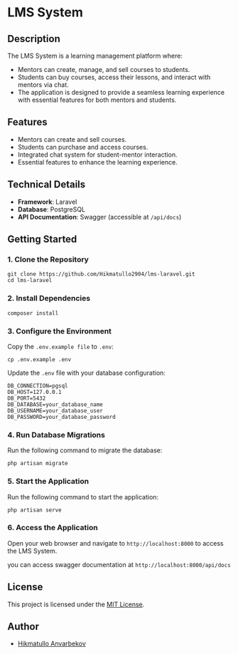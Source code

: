 # LMS System

## Description
The LMS System is a learning management platform where:

- Mentors can create, manage, and sell courses to students.
- Students can buy courses, access their lessons, and interact with mentors via chat.
- The application is designed to provide a seamless learning experience with essential features for both mentors and students.

## Features
- Mentors can create and sell courses.
- Students can purchase and access courses.
- Integrated chat system for student-mentor interaction.
- Essential features to enhance the learning experience.

## Technical Details
- **Framework**: Laravel
- **Database**: PostgreSQL
- **API Documentation**: Swagger (accessible at `/api/docs`)

## Getting Started

### 1. Clone the Repository

```
git clone https://github.com/Hikmatullo2904/lms-laravel.git
cd lms-laravel
```
### 2. Install Dependencies

```
composer install
```
### 3. Configure the Environment
Copy the `.env.example file` to `.env`:

```
cp .env.example .env
```
Update the `.env` file with your database configuration:

```
DB_CONNECTION=pgsql
DB_HOST=127.0.0.1
DB_PORT=5432
DB_DATABASE=your_database_name
DB_USERNAME=your_database_user
DB_PASSWORD=your_database_password
```

### 4. Run Database Migrations
Run the following command to migrate the database:

```
php artisan migrate
```

### 5. Start the Application
Run the following command to start the application:

```
php artisan serve
```

### 6. Access the Application
Open your web browser and navigate to `http://localhost:8000` to access the LMS System.

you can access swagger documentation at `http://localhost:8000/api/docs`

## License
This project is licensed under the [MIT License](https://choosealicense.com/licenses/mit/).

## Author
- [Hikmatullo Anvarbekov](https://github.com/Hikmatullo2904)

